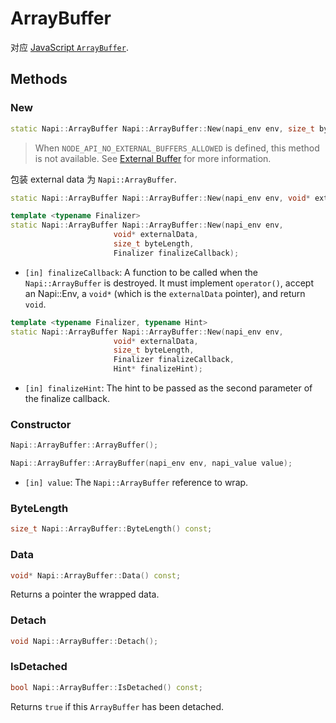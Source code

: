 # ArrayBuffer

对应
[JavaScript `ArrayBuffer`](https://developer.mozilla.org/en-US/docs/Web/JavaScript/Reference/Global_Objects/ArrayBuffer).

## Methods

### New

```cpp
static Napi::ArrayBuffer Napi::ArrayBuffer::New(napi_env env, size_t byteLength);
```

> When `NODE_API_NO_EXTERNAL_BUFFERS_ALLOWED` is defined, this method is not available.
> See [External Buffer][] for more information.

包装 external data 为 `Napi::ArrayBuffer`.

```cpp
static Napi::ArrayBuffer Napi::ArrayBuffer::New(napi_env env, void* externalData, size_t byteLength);
```

```cpp
template <typename Finalizer>
static Napi::ArrayBuffer Napi::ArrayBuffer::New(napi_env env,
                       void* externalData,
                       size_t byteLength,
                       Finalizer finalizeCallback);
```

- `[in] finalizeCallback`: A function to be called when the `Napi::ArrayBuffer` is
  destroyed. It must implement `operator()`, accept an Napi::Env, a `void*` (which is the
  `externalData` pointer), and return `void`.

```cpp
template <typename Finalizer, typename Hint>
static Napi::ArrayBuffer Napi::ArrayBuffer::New(napi_env env,
                       void* externalData,
                       size_t byteLength,
                       Finalizer finalizeCallback,
                       Hint* finalizeHint);
```

- `[in] finalizeHint`: The hint to be passed as the second parameter of the
  finalize callback.

### Constructor

```cpp
Napi::ArrayBuffer::ArrayBuffer();
```

```cpp
Napi::ArrayBuffer::ArrayBuffer(napi_env env, napi_value value);
```

- `[in] value`: The `Napi::ArrayBuffer` reference to wrap.

### ByteLength

```cpp
size_t Napi::ArrayBuffer::ByteLength() const;
```

### Data

```cpp
void* Napi::ArrayBuffer::Data() const;
```

Returns a pointer the wrapped data.

### Detach

```cpp
void Napi::ArrayBuffer::Detach();
```

### IsDetached

```cpp
bool Napi::ArrayBuffer::IsDetached() const;
```

Returns `true` if this `ArrayBuffer` has been detached.

[`Napi::Object`]: ./object.md
[External Buffer]: ./external_buffer.md
